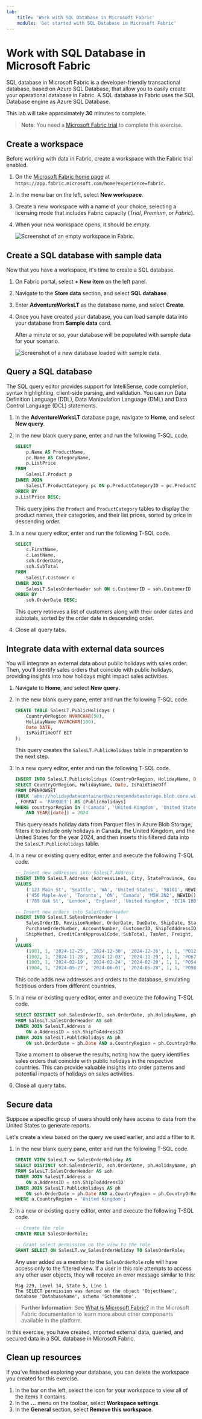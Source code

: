 ```yaml
---
lab:
    title: 'Work with SQL Database in Microsoft Fabric'
    module: 'Get started with SQL Database in Microsoft Fabric'
---
```


# Work with SQL Database in Microsoft Fabric

SQL database in Microsoft Fabric is a developer-friendly transactional database, based on Azure SQL Database, that allow you to easily create your operational database in Fabric. A SQL database in Fabric uses the SQL Database engine as Azure SQL Database.

This lab will take approximately **30** minutes to complete.

> **Note**: You need a [Microsoft Fabric trial](https://learn.microsoft.com/fabric/get-started/fabric-trial) to complete this exercise.

## Create a workspace

Before working with data in Fabric, create a workspace with the Fabric trial enabled.

1. On the [Microsoft Fabric home page](https://app.fabric.microsoft.com/home?experience=fabric) at `https://app.fabric.microsoft.com/home?experience=fabric`.
1. In the menu bar on the left, select **New workspace**.
1. Create a new workspace with a name of your choice, selecting a licensing mode that includes Fabric capacity (*Trial*, *Premium*, or *Fabric*).
1. When your new workspace opens, it should be empty.

    ![Screenshot of an empty workspace in Fabric.](./Images/new-workspace.png)

## Create a SQL database with sample data

Now that you have a workspace, it's time to create a SQL database.

1. On Fabric portal, select **+ New item** on the left panel.
1. Navigate to the **Store data** section, and select **SQL database**.
1. Enter **AdventureWorksLT** as the database name, and select **Create**.
1. Once you have created your database, you can load sample data into your database from **Sample data** card.

    After a minute or so, your database will be populated with sample data for your scenario.

    ![Screenshot of a new database loaded with sample data.](./Images/sql-database-sample.png)

## Query a SQL database

The SQL query editor provides support for IntelliSense, code completion, syntax highlighting, client-side parsing, and validation. You can run Data Definition Language (DDL), Data Manipulation Language (DML) and Data Control Language (DCL) statements.

1. In the **AdventureWorksLT** database page, navigate to **Home**, and select **New query**.

1. In the new blank query pane, enter and run the following T-SQL code.

    ```sql
    SELECT 
        p.Name AS ProductName,
        pc.Name AS CategoryName,
        p.ListPrice
    FROM 
        SalesLT.Product p
    INNER JOIN 
        SalesLT.ProductCategory pc ON p.ProductCategoryID = pc.ProductCategoryID
    ORDER BY 
    p.ListPrice DESC;
    ```
    
    This query joins the `Product` and `ProductCategory` tables to display the product names, their categories, and their list prices, sorted by price in descending order.

1. In a new query editor, enter and run the following T-SQL code.

    ```sql
   SELECT 
        c.FirstName,
        c.LastName,
        soh.OrderDate,
        soh.SubTotal
    FROM 
        SalesLT.Customer c
    INNER JOIN 
        SalesLT.SalesOrderHeader soh ON c.CustomerID = soh.CustomerID
    ORDER BY 
        soh.OrderDate DESC;
    ```

    This query retrieves a list of customers along with their order dates and subtotals, sorted by the order date in descending order. 

1. Close all query tabs.

## Integrate data with external data sources

You will integrate an external data about public holidays with sales order. Then, you'll  identify sales orders that coincide with public holidays, providing insights into how holidays might impact sales activities.

1. Navigate to **Home**, and select **New query**.

1. In the new blank query pane, enter and run the following T-SQL code.

    ```sql
    CREATE TABLE SalesLT.PublicHolidays (
        CountryOrRegion NVARCHAR(50),
        HolidayName NVARCHAR(100),
        Date DATE,
        IsPaidTimeOff BIT
    );
    ```

    This query creates the `SalesLT.PublicHolidays` table in preparation to the next step.

1. In a new query editor, enter and run the following T-SQL code.

    ```sql
    INSERT INTO SalesLT.PublicHolidays (CountryOrRegion, HolidayName, Date, IsPaidTimeOff)
    SELECT CountryOrRegion, HolidayName, Date, IsPaidTimeOff
    FROM OPENROWSET 
    (BULK 'abs://holidaydatacontainer@azureopendatastorage.blob.core.windows.net/Processed/*.parquet'
    , FORMAT = 'PARQUET') AS [PublicHolidays]
    WHERE countryorRegion in ('Canada', 'United Kingdom', 'United States')
        AND YEAR([date]) = 2024
    ```
    
    This query reads holiday data from Parquet files in Azure Blob Storage, filters it to include only holidays in Canada, the United Kingdom, and the United States for the year 2024, and then inserts this filtered data into the `SalesLT.PublicHolidays` table.    

1. In a new or existing query editor, enter and execute the following T-SQL code.

    ```sql
    -- Insert new addresses into SalesLT.Address
    INSERT INTO SalesLT.Address (AddressLine1, City, StateProvince, CountryRegion, PostalCode, rowguid, ModifiedDate)
    VALUES
        ('123 Main St', 'Seattle', 'WA', 'United States', '98101', NEWID(), GETDATE()),
        ('456 Maple Ave', 'Toronto', 'ON', 'Canada', 'M5H 2N2', NEWID(), GETDATE()),
        ('789 Oak St', 'London', 'England', 'United Kingdom', 'EC1A 1BB', NEWID(), GETDATE());
    
    -- Insert new orders into SalesOrderHeader
    INSERT INTO SalesLT.SalesOrderHeader (
        SalesOrderID, RevisionNumber, OrderDate, DueDate, ShipDate, Status, OnlineOrderFlag, 
        PurchaseOrderNumber, AccountNumber, CustomerID, ShipToAddressID, BillToAddressID, 
        ShipMethod, CreditCardApprovalCode, SubTotal, TaxAmt, Freight, Comment, rowguid, ModifiedDate
    )
    VALUES
        (1001, 1, '2024-12-25', '2024-12-30', '2024-12-26', 1, 1, 'PO12345', 'AN123', 1, (SELECT TOP 1 AddressID FROM SalesLT.Address WHERE AddressLine1 = '789 Oak St'), (SELECT TOP 1 AddressID FROM SalesLT.Address WHERE AddressLine1 = '123 Main St'), 'Ground', '12345', 100.00, 10.00, 5.00, 'New Order 1', NEWID(), GETDATE()),
        (1002, 1, '2024-11-28', '2024-12-03', '2024-11-29', 1, 1, 'PO67890', 'AN456', 2, (SELECT TOP 1 AddressID FROM SalesLT.Address WHERE AddressLine1 = '123 Main St'), (SELECT TOP 1 AddressID FROM SalesLT.Address WHERE AddressLine1 = '456 Maple Ave'), 'Air', '67890', 200.00, 20.00, 10.00, 'New Order 2', NEWID(), GETDATE()),
        (1003, 1, '2024-02-19', '2024-02-24', '2024-02-20', 1, 1, 'PO54321', 'AN789', 3, (SELECT TOP 1 AddressID FROM SalesLT.Address WHERE AddressLine1 = '456 Maple Ave'), (SELECT TOP 1 AddressID FROM SalesLT.Address WHERE AddressLine1 = '789 Oak St'), 'Sea', '54321', 300.00, 30.00, 15.00, 'New Order 3', NEWID(), GETDATE()),
        (1004, 1, '2024-05-27', '2024-06-01', '2024-05-28', 1, 1, 'PO98765', 'AN321', 4, (SELECT TOP 1 AddressID FROM SalesLT.Address WHERE AddressLine1 = '789 Oak St'), (SELECT TOP 1 AddressID FROM SalesLT.Address WHERE AddressLine1 = '789 Oak St'), 'Ground', '98765', 400.00, 40.00, 20.00, 'New Order 4', NEWID(), GETDATE());
    ```

    This code adds new addresses and orders to the database, simulating fictitious orders from different countries.

1. In a new or existing query editor, enter and execute the following T-SQL code.

    ```sql
    SELECT DISTINCT soh.SalesOrderID, soh.OrderDate, ph.HolidayName, ph.CountryOrRegion
    FROM SalesLT.SalesOrderHeader AS soh
    INNER JOIN SalesLT.Address a
        ON a.AddressID = soh.ShipToAddressID
    INNER JOIN SalesLT.PublicHolidays AS ph
        ON soh.OrderDate = ph.Date AND a.CountryRegion = ph.CountryOrRegion
    ```

    Take a moment to observe the results, noting how the query identifies sales orders that coincide with public holidays in the respective countries. This can provide valuable insights into order patterns and potential impacts of holidays on sales activities.

1. Close all query tabs.

## Secure data

Suppose a specific group of users should only have access to data from the United States to generate reports.

Let's create a view based on the query we used earlier, and add a filter to it.

1. In the new blank query pane, enter and run the following T-SQL code.

    ```sql
    CREATE VIEW SalesLT.vw_SalesOrderHoliday AS
    SELECT DISTINCT soh.SalesOrderID, soh.OrderDate, ph.HolidayName, ph.CountryOrRegion
    FROM SalesLT.SalesOrderHeader AS soh
    INNER JOIN SalesLT.Address a
        ON a.AddressID = soh.ShipToAddressID
    INNER JOIN SalesLT.PublicHolidays AS ph
        ON soh.OrderDate = ph.Date AND a.CountryRegion = ph.CountryOrRegion
    WHERE a.CountryRegion = 'United Kingdom';
    ```

1. In a new or existing query editor, enter and execute the following T-SQL code.

    ```sql
    -- Create the role
    CREATE ROLE SalesOrderRole;
    
    -- Grant select permission on the view to the role
    GRANT SELECT ON SalesLT.vw_SalesOrderHoliday TO SalesOrderRole;
    ```

    Any user added as a member to the `SalesOrderRole` role will have access only to the filtered view. If a user in this role attempts to access any other user objects, they will receive an error message similar to this:

    ```
    Msg 229, Level 14, State 5, Line 1
    The SELECT permission was denied on the object 'ObjectName', database 'DatabaseName', schema 'SchemaName'.
    ```

> **Further Information**: See [What is Microsoft Fabric?](https://learn.microsoft.com/fabric/get-started/microsoft-fabric-overview) in the Microsoft Fabric documentation to learn more about other components available in the platform.

In this exercise, you have created, imported external data, queried, and secured data in a SQL database in Microsoft Fabric.

## Clean up resources

If you've finished exploring your database, you can delete the workspace you created for this exercise.

1. In the bar on the left, select the icon for your workspace to view all of the items it contains.
2. In the **...** menu on the toolbar, select **Workspace settings**.
3. In the **General** section, select **Remove this workspace**.
